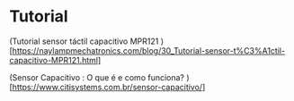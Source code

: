 # Tutorial

(Tutorial sensor táctil capacitivo MPR121
)[https://naylampmechatronics.com/blog/30_Tutorial-sensor-t%C3%A1ctil-capacitivo-MPR121.html]

(Sensor Capacitivo : O que é e como funciona?
)[https://www.citisystems.com.br/sensor-capacitivo/]
